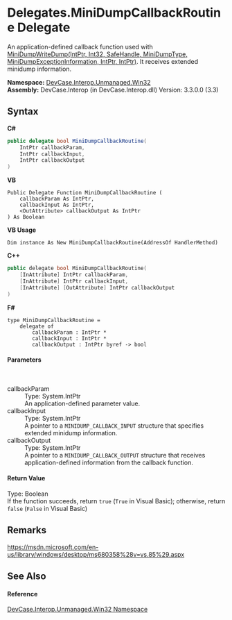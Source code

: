# Delegates.MiniDumpCallbackRoutine Delegate
 

An application-defined callback function used with <a href="M_DevCase_Interop_Unmanaged_Win32_NativeMethods_MiniDumpWriteDump">MiniDumpWriteDump(IntPtr, Int32, SafeHandle, MiniDumpType, MiniDumpExceptionInformation, IntPtr, IntPtr)</a>. It receives extended minidump information.

**Namespace:**&nbsp;<a href="N_DevCase_Interop_Unmanaged_Win32">DevCase.Interop.Unmanaged.Win32</a><br />**Assembly:**&nbsp;DevCase.Interop (in DevCase.Interop.dll) Version: 3.3.0.0 (3.3)

## Syntax

**C#**<br />
``` C#
public delegate bool MiniDumpCallbackRoutine(
	IntPtr callbackParam,
	IntPtr callbackInput,
	IntPtr callbackOutput
)
```

**VB**<br />
``` VB
Public Delegate Function MiniDumpCallbackRoutine ( 
	callbackParam As IntPtr,
	callbackInput As IntPtr,
	<OutAttribute> callbackOutput As IntPtr
) As Boolean
```

**VB Usage**<br />
``` VB Usage
Dim instance As New MiniDumpCallbackRoutine(AddressOf HandlerMethod)
```

**C++**<br />
``` C++
public delegate bool MiniDumpCallbackRoutine(
	[InAttribute] IntPtr callbackParam, 
	[InAttribute] IntPtr callbackInput, 
	[InAttribute] [OutAttribute] IntPtr callbackOutput
)
```

**F#**<br />
``` F#
type MiniDumpCallbackRoutine = 
    delegate of 
        callbackParam : IntPtr * 
        callbackInput : IntPtr * 
        callbackOutput : IntPtr byref -> bool
```


#### Parameters
&nbsp;<dl><dt>callbackParam</dt><dd>Type: System.IntPtr<br />An application-defined parameter value.</dd><dt>callbackInput</dt><dd>Type: System.IntPtr<br />A pointer to a `MINIDUMP_CALLBACK_INPUT` structure that specifies extended minidump information.</dd><dt>callbackOutput</dt><dd>Type: System.IntPtr<br />A pointer to a `MINIDUMP_CALLBACK_OUTPUT` structure that receives application-defined information from the callback function.</dd></dl>

#### Return Value
Type: Boolean<br />If the function succeeds, return `true` (`True` in Visual Basic); otherwise, return `false` (`False` in Visual Basic)

## Remarks
<a href="https://msdn.microsoft.com/en-us/library/windows/desktop/ms680358%28v=vs.85%29.aspx" target="_blank">https://msdn.microsoft.com/en-us/library/windows/desktop/ms680358%28v=vs.85%29.aspx</a>

## See Also


#### Reference
<a href="N_DevCase_Interop_Unmanaged_Win32">DevCase.Interop.Unmanaged.Win32 Namespace</a><br />